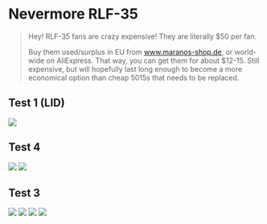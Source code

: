 # Nevermore RLF-35

> Hey! RLF-35 fans are crazy expensive! They are literally $50 per fan.
>
> Buy them used/surplus in EU from www.maranos-shop.de, or world-wide on AliExpress. That way, you can get them for about $12-15. Still expensive, but will hopefully last long enough to become a more economical option than cheap 5015s that needs to be replaced.

## Test 1 (LID)

![](https://github.com/Ramalama2/Voron-2-Mods/raw/main/Diverse/0ndsk4_Rama/17.jpg)

## Test 4

![](https://github.com/Ramalama2/Voron-2-Mods/raw/main/Diverse/0ndsk4_Rama/15.jpg)
![](https://github.com/Ramalama2/Voron-2-Mods/raw/main/Diverse/0ndsk4_Rama/16.jpg)

## Test 3

![](https://github.com/Ramalama2/Voron-2-Mods/raw/main/Diverse/0ndsk4_Rama/11.jpg)
![](https://github.com/Ramalama2/Voron-2-Mods/raw/main/Diverse/0ndsk4_Rama/12.jpg)
![](https://github.com/Ramalama2/Voron-2-Mods/raw/main/Diverse/0ndsk4_Rama/13.jpg)
![](https://github.com/Ramalama2/Voron-2-Mods/raw/main/Diverse/0ndsk4_Rama/14.jpg)

